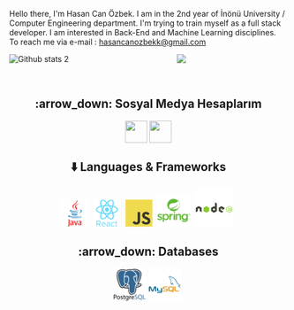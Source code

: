 Hello there, 
I'm Hasan Can Özbek. I am in the 2nd year of İnönü University / Computer Engineering department. I'm trying to train myself as a full stack developer. I am interested in Back-End and Machine Learning disciplines. 
<br>
To reach me via e-mail : hasancanozbekk@gmail.com

<!-- [Naereen's top languages](https://github-readme-stats.vercel.app/api/top-langs/?username=hasancanozbek&theme=blue-green) -->
<div>
  
  ![Github stats 2](https://github-readme-stats.vercel.app/api?username=hasancanozbek&show_icons=true&theme=radical)
  <img align="right" src="https://media.giphy.com/media/M9gbBd9nbDrOTu1Mqx/giphy.gif" width="200"/>
  
</div>
<br>

<h2 align="center"> :arrow_down: Sosyal Medya Hesaplarım </h2>
<div align="center">
<a href="https://www.linkedin.com/in/hasan-can-özbek-4b4a92211/" target="blank"><img align="center" src="https://velanovascular.com/wp-content/uploads/2020/06/LinkedIn.png" height="40" width="40" /></a>
<a href="https://instagram.com/hasancanozbekk" target="blank"><img align="center" src="https://upload.wikimedia.org/wikipedia/commons/thumb/e/e7/Instagram_logo_2016.svg/1200px-Instagram_logo_2016.svg.png"  height="40" width="40" /></a>
</a>
</div>

<h2 align="center">⬇️ Languages & Frameworks</h2>

<div align="center">
  <img src="https://github.com/devicons/devicon/blob/master/icons/java/java-original-wordmark.svg" title="Java" alt="Java" width="50" height="50"/>&nbsp;
  <img src="https://github.com/devicons/devicon/blob/master/icons/react/react-original-wordmark.svg" title="React" alt="React" width="50" height="50"/>&nbsp;
  <img src="https://github.com/devicons/devicon/blob/master/icons/javascript/javascript-original.svg" title="JavaScript" alt="JavaScript" width="50" height="50"/>&nbsp;
  <img src="https://github.com/devicons/devicon/blob/master/icons/spring/spring-original-wordmark.svg" title="Spring" alt="Spring" width="60" height="60"/>&nbsp;
  <img src="https://github.com/devicons/devicon/blob/master/icons/nodejs/nodejs-original-wordmark.svg" title="NodeJS" alt="NodeJS" width="70" height="70"/>&nbsp;
</div>

<h2 align="center">:arrow_down: Databases</h2>

<div align="center">
<img height="60" width="60" title="PostgreSql"  alt="PostgreSql" src="https://github.com/devicons/devicon/blob/master/icons/postgresql/postgresql-original-wordmark.svg">
<img src="https://github.com/devicons/devicon/blob/master/icons/mysql/mysql-original-wordmark.svg" title="MySQL"  alt="MySQL" width="60" height="60"/>&nbsp;
  
</div>
